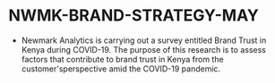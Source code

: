 # NWMK-BRAND-STRATEGY-MAY

- Newmark Analytics is carrying out a survey entitled Brand Trust in Kenya during COVID-19. The purpose of this research is to assess factors that contribute to brand trust in Kenya from the customer'sperspective amid the COVID-19 pandemic.
